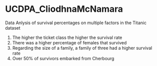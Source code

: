 # UCDPA_CliodhnaMcNamara
Data Anlysis of survival percentages on multiple factors in the Titanic dataset

1. The higher the ticket class the higher the survival rate
2. There was a higher percentage of females that survived
3. Regarding the size of a family, a family of three had a higher survival rate
4. Over 50% of survivors embarked from Cherbourg

